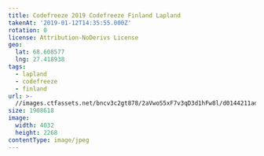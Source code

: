 ```yaml
---
title: Codefreeze 2019 Codefreeze Finland Lapland
takenAt: '2019-01-12T14:35:55.000Z'
rotation: 0
license: Attribution-NoDerivs License
geo:
  lat: 68.608577
  lng: 27.418938
tags:
  - lapland
  - codefreeze
  - finland
url: >-
  //images.ctfassets.net/bncv3c2gt878/2aVwoS5xF7v3qD3d1hFw8l/d0144211ad275b573221ac64d87cb86b/codefreeze-2019-codefreeze-finland-lapland_39773148133_o
size: 1908618
image:
  width: 4032
  height: 2268
contentType: image/jpeg
---
```


